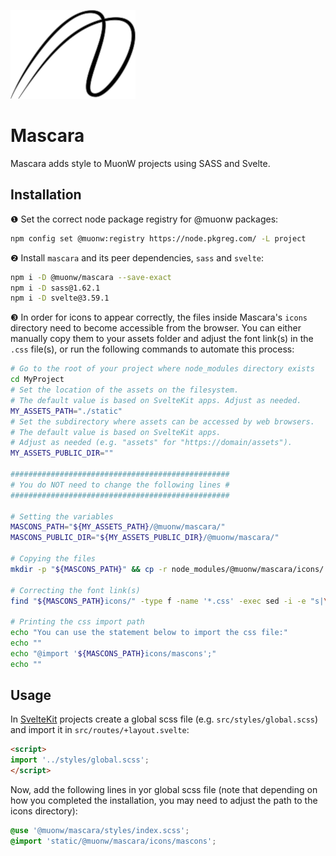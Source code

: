 ![MuonW Mascara](https://raw.githubusercontent.com/muonw/muonw-mascara/v0.1.11/src/data/mascara_200x142.png)

# Mascara

Mascara adds style to MuonW projects using SASS and Svelte.

## Installation

❶ Set the correct node package registry for @muonw packages:

```sh
npm config set @muonw:registry https://node.pkgreg.com/ -L project
```

❷ Install `mascara` and its peer dependencies, `sass` and `svelte`:

```sh
npm i -D @muonw/mascara --save-exact
npm i -D sass@1.62.1
npm i -D svelte@3.59.1
```

❸ In order for icons to appear correctly, the files inside Mascara's `icons` directory need to become accessible from the browser. You can either manually copy them to your assets folder and adjust the font link(s) in the `.css` file(s), or run the following commands to automate this process:

```sh
# Go to the root of your project where node_modules directory exists
cd MyProject
# Set the location of the assets on the filesystem.
# The default value is based on SvelteKit apps. Adjust as needed.
MY_ASSETS_PATH="./static"
# Set the subdirectory where assets can be accessed by web browsers.
# The default value is based on SvelteKit apps.
# Adjust as needed (e.g. "assets" for "https://domain/assets").
MY_ASSETS_PUBLIC_DIR=""

#################################################
# You do NOT need to change the following lines #
#################################################

# Setting the variables
MASCONS_PATH="${MY_ASSETS_PATH}/@muonw/mascara/"
MASCONS_PUBLIC_DIR="${MY_ASSETS_PUBLIC_DIR}/@muonw/mascara/"

# Copying the files
mkdir -p "${MASCONS_PATH}" && cp -r node_modules/@muonw/mascara/icons/ "${MASCONS_PATH}"

# Correcting the font link(s)
find "${MASCONS_PATH}icons/" -type f -name '*.css' -exec sed -i -e "s|\"/@muonw/mascara/icons/|\"${MASCONS_PUBLIC_DIR}icons/|g" {} \;

# Printing the css import path
echo "You can use the statement below to import the css file:"
echo ""
echo "@import '${MASCONS_PATH}icons/mascons';"
echo ""
```

## Usage

In [SvelteKit](https://github.com/sveltejs/kit) projects create a global scss file (e.g. `src/styles/global.scss`) and import it in `src/routes/+layout.svelte`:

```html
<script>
import '../styles/global.scss';
</script>
```

Now, add the following lines in yor global scss file (note that depending on how you completed the installation, you may need to adjust the path to the icons directory):

```scss
@use '@muonw/mascara/styles/index.scss';
@import 'static/@muonw/mascara/icons/mascons';
```
